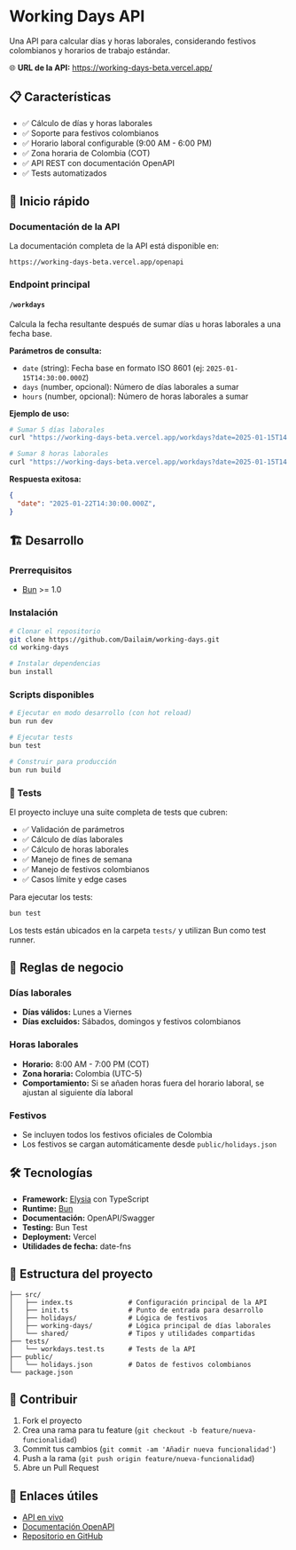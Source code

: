# Working Days API

Una API para calcular días y horas laborales, considerando festivos colombianos y horarios de trabajo estándar.

🌐 **URL de la API:** <https://working-days-beta.vercel.app/>

## 📋 Características

- ✅ Cálculo de días y horas laborales
- ✅ Soporte para festivos colombianos
- ✅ Horario laboral configurable (9:00 AM - 6:00 PM)
- ✅ Zona horaria de Colombia (COT)
- ✅ API REST con documentación OpenAPI
- ✅ Tests automatizados

## 🚀 Inicio rápido

### Documentación de la API

La documentación completa de la API está disponible en:

```url
https://working-days-beta.vercel.app/openapi
```

### Endpoint principal

#### `/workdays`

Calcula la fecha resultante después de sumar días u horas laborales a una fecha base.

**Parámetros de consulta:**

- `date` (string): Fecha base en formato ISO 8601 (ej: `2025-01-15T14:30:00.000Z`)
- `days` (number, opcional): Número de días laborales a sumar
- `hours` (number, opcional): Número de horas laborales a sumar

**Ejemplo de uso:**

```bash
# Sumar 5 días laborales
curl "https://working-days-beta.vercel.app/workdays?date=2025-01-15T14:30:00.000Z&days=5"

# Sumar 8 horas laborales
curl "https://working-days-beta.vercel.app/workdays?date=2025-01-15T14:30:00.000Z&hours=8"
```

**Respuesta exitosa:**

```json
{
  "date": "2025-01-22T14:30:00.000Z",
}
```

## 🏗️ Desarrollo

### Prerrequisitos

- [Bun](https://bun.sh/) >= 1.0

### Instalación

```bash
# Clonar el repositorio
git clone https://github.com/Dailaim/working-days.git
cd working-days

# Instalar dependencias
bun install
```

### Scripts disponibles

```bash
# Ejecutar en modo desarrollo (con hot reload)
bun run dev

# Ejecutar tests
bun test

# Construir para producción
bun run build
```

### 🧪 Tests

El proyecto incluye una suite completa de tests que cubren:

- ✅ Validación de parámetros
- ✅ Cálculo de días laborales
- ✅ Cálculo de horas laborales
- ✅ Manejo de fines de semana
- ✅ Manejo de festivos colombianos
- ✅ Casos límite y edge cases

Para ejecutar los tests:

```bash
bun test
```

Los tests están ubicados en la carpeta `tests/` y utilizan Bun como test runner.

## 📅 Reglas de negocio

### Días laborales

- **Días válidos:** Lunes a Viernes
- **Días excluidos:** Sábados, domingos y festivos colombianos

### Horas laborales

- **Horario:** 8:00 AM - 7:00 PM (COT)
- **Zona horaria:** Colombia (UTC-5)
- **Comportamiento:** Si se añaden horas fuera del horario laboral, se ajustan al siguiente día laboral

### Festivos

- Se incluyen todos los festivos oficiales de Colombia
- Los festivos se cargan automáticamente desde `public/holidays.json`

## 🛠️ Tecnologías

- **Framework:** [Elysia](https://elysiajs.com/) con TypeScript
- **Runtime:** [Bun](https://bun.sh/)
- **Documentación:** OpenAPI/Swagger
- **Testing:** Bun Test
- **Deployment:** Vercel
- **Utilidades de fecha:** date-fns

## 📁 Estructura del proyecto

```text
├── src/
│   ├── index.ts              # Configuración principal de la API
│   ├── init.ts               # Punto de entrada para desarrollo
│   ├── holidays/             # Lógica de festivos
│   ├── working-days/         # Lógica principal de días laborales
│   └── shared/               # Tipos y utilidades compartidas
├── tests/
│   └── workdays.test.ts      # Tests de la API
├── public/
│   └── holidays.json         # Datos de festivos colombianos
└── package.json
```

## 🤝 Contribuir

1. Fork el proyecto
2. Crea una rama para tu feature (`git checkout -b feature/nueva-funcionalidad`)
3. Commit tus cambios (`git commit -am 'Añadir nueva funcionalidad'`)
4. Push a la rama (`git push origin feature/nueva-funcionalidad`)
5. Abre un Pull Request


## 🔗 Enlaces útiles

- [API en vivo](https://working-days-beta.vercel.app/)
- [Documentación OpenAPI](https://working-days-beta.vercel.app/openapi)
- [Repositorio en GitHub](https://github.com/Dailaim/working-days)